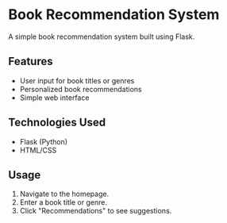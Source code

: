 # Book Recommendation System

A simple book recommendation system built using Flask.

## Features

- User input for book titles or genres
- Personalized book recommendations
- Simple web interface

## Technologies Used

- Flask (Python)
- HTML/CSS

## Usage

1. Navigate to the homepage.
2. Enter a book title or genre.
3. Click "Recommendations" to see suggestions.

